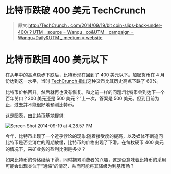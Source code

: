 # 比特币跌破 400 美元 TechCrunch

> 原文:[http://TechCrunch . com/2014/09/19/bit coin-slips-back-under-400/？UTM _ source = Wanqu . co&UTM _ campaign = Wanqu+Daily&UTM _ medium = website](http://techcrunch.com/2014/09/19/bitcoin-slips-back-under-400/?utm_source=wanqu.co&utm_campaign=Wanqu+Daily&utm_medium=website)



# 比特币跌回 400 美元以下



在从年中的高点稳步下跌后，比特币现在回到了 400 美元以下。加密货币在 4 月份达到这一水平，当时 [TechCrunch 指出](https://beta.techcrunch.com/2014/04/10/bitcoin-falls-below-the-400-mark-down-more-than-60-from-its-all-time-high/)这种货币比其历史高点下跌了 60%。

比特币价格回升。然后就再也没有恢复。和之前一样的问题:“比特币会到达下一个百年关口？300 美元还是 500 美元？”上一次，答案是 500 美元。但到目前为止，过去并不能很好地预测比特币。

这是图表，[由比特币基地](https://coinbase.com/charts)提供:

![Screen Shot 2014-09-19 at 4.28.57 PM](../Images/9b2e1bf6c6511443464c49cb6786e2d5.png)

今年，比特币出现了一个近乎悖论的现象:随着接受度的提高，以及媒体不断追问比特币是否会消亡的周期放缓，比特币的价格出现了下滑。在每枚硬币 400 美元的情况下，采矿业务的盈利比例是多少？

如果比特币的价格继续下滑，同时拖累消费者的兴趣，这是否意味着比特币的采用可能会出现类似于“通缩”的情况，从而可能将其降级为利基市场？